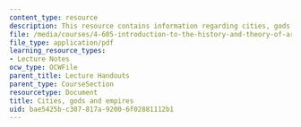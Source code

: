 ```yaml
---
content_type: resource
description: This resource contains information regarding cities, gods and empires.
file: /media/courses/4-605-introduction-to-the-history-and-theory-of-architecture-spring-2012/bae5425bc307817a92006f02881112b1_MIT4_605S12_lec05.pdf
file_type: application/pdf
learning_resource_types:
- Lecture Notes
ocw_type: OCWFile
parent_title: Lecture Handouts
parent_type: CourseSection
resourcetype: Document
title: Cities, gods and empires
uid: bae5425b-c307-817a-9200-6f02881112b1
---
```

